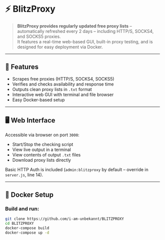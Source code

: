 # ⚡ BlitzProxy

> **BlitzProxy provides regularly updated free proxy lists** – automatically refreshed every 2 days – including HTTP/S, SOCKS4, and SOCKS5 proxies.  
> It features a real-time web-based GUI, built-in proxy testing, and is designed for easy deployment via Docker.

---

## 🚀 Features

- Scrapes free proxies (HTTP/S, SOCKS4, SOCKS5)
- Verifies and checks availability and response time
- Outputs clean proxy lists in `.txt` format
- Interactive web GUI with terminal and file browser
- Easy Docker-based setup

---

## 🖥️ Web Interface

Accessible via browser on port `3000`:

- Start/Stop the checking script
- View live output in a terminal
- View contents of output `.txt` files
- Download proxy lists directly

Basic HTTP Auth is included (`admin:blitzproxy` by default – override in `server.js`, line 14).

---

## 🐳 Docker Setup

### Build and run:

```bash
git clone https://github.com/i-am-unbekannt/BLITZPROXY
cd BLITZPROXY
docker-compose build
docker-compose up -d
```

